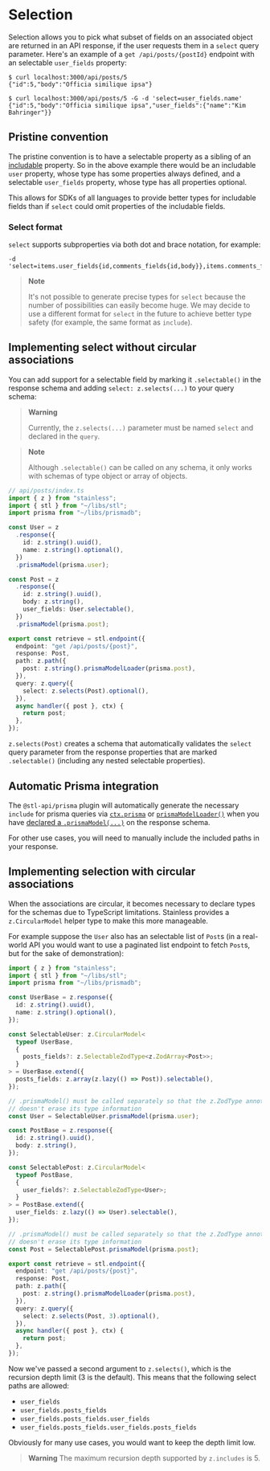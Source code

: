 # Selection

Selection allows you to pick what subset of fields on an associated object are returned
in an API response, if the user requests them in a `select` query parameter. Here's an example of a
`get /api/posts/{postId}` endpoint with an selectable `user_fields` property:

```
$ curl localhost:3000/api/posts/5
{"id":5,"body":"Officia similique ipsa"}

$ curl localhost:3000/api/posts/5 -G -d 'select=user_fields.name'
{"id":5,"body":"Officia similique ipsa","user_fields":{"name":"Kim Bahringer"}}
```

## Pristine convention

The pristine convention is to have a selectable property as a sibling of an
[includable](/packages/stainless/docs/inclusion.md) property. So in the above example
there would be an includable `user` property, whose type has some properties
always defined, and a selectable `user_fields` property, whose type has all properties
optional.

This allows for SDKs of all languages to provide better types for includable fields than
if `select` could omit properties of the includable fields.

### Select format

`select` supports subproperties via both dot and brace notation, for example:

```
-d 'select=items.user_fields{id,comments_fields{id,body}},items.comments_fields.body'
```

> **Note**
>
> It's not possible to generate precise types for `select` because the number
> of possibilities can easily become huge. We may decide to use a different
> format for `select` in the future to achieve better type safety (for example,
> the same format as `include`).

## Implementing select without circular associations

You can add support for a selectable field by marking it
`.selectable()` in the response schema and adding
`select: z.selects(...)` to your query schema:

> **Warning**
>
> Currently, the `z.selects(...)` parameter must be named
> `select` and declared in the `query`.

> **Note**
>
> Although `.selectable()` can be called on any schema, it only works
> with schemas of type object or array of objects.

```ts
// api/posts/index.ts
import { z } from "stainless";
import { stl } from "~/libs/stl";
import prisma from "~/libs/prismadb";

const User = z
  .response({
    id: z.string().uuid(),
    name: z.string().optional(),
  })
  .prismaModel(prisma.user);

const Post = z
  .response({
    id: z.string().uuid(),
    body: z.string(),
    user_fields: User.selectable(),
  })
  .prismaModel(prisma.post);

export const retrieve = stl.endpoint({
  endpoint: "get /api/posts/{post}",
  response: Post,
  path: z.path({
    post: z.string().prismaModelLoader(prisma.post),
  }),
  query: z.query({
    select: z.selects(Post).optional(),
  }),
  async handler({ post }, ctx) {
    return post;
  },
});
```

`z.selects(Post)` creates a schema that automatically validates
the `select` query parameter from the response properties
that are marked `.selectable()` (including any nested selectable
properties).

## Automatic Prisma integration

The `@stl-api/prisma` plugin will automatically generate the necessary
`include` for prisma queries via [`ctx.prisma`](/packages/prisma/README.md#perform-crud-operations-on-response-prismamodel) or [`prismaModelLoader()`](/packages/prisma/README.md#use-prismamodelloader-on-a-parameter) when
you have [declared a `.prismaModel(...)`](/packages/prisma/README.md#declare-prismamodel-on-a-response-type) on the response schema.

For other use cases, you will need to manually include the included paths in
your response.

## Implementing selection with circular associations

When the associations are circular, it becomes necessary to declare
types for the schemas due to TypeScript limitations. Stainless provides
a `z.CircularModel` helper type to make this more manageable.

For example suppose the `User` also has an selectable list of `Post`s
(in a real-world API you would want to use a paginated list endpoint
to fetch `Post`s, but for the sake of demonstration):

```ts
import { z } from "stainless";
import { stl } from "~/libs/stl";
import prisma from "~/libs/prismadb";

const UserBase = z.response({
  id: z.string().uuid(),
  name: z.string().optional(),
});

const SelectableUser: z.CircularModel<
  typeof UserBase,
  {
    posts_fields?: z.SelectableZodType<z.ZodArray<Post>>;
  }
> = UserBase.extend({
  posts_fields: z.array(z.lazy(() => Post)).selectable(),
});

// .prismaModel() must be called separately so that the z.ZodType annotation
// doesn't erase its type information
const User = SelectableUser.prismaModel(prisma.user);

const PostBase = z.response({
  id: z.string().uuid(),
  body: z.string(),
});

const SelectablePost: z.CircularModel<
  typeof PostBase,
  {
    user_fields?: z.SelectableZodType<User>;
  }
> = PostBase.extend({
  user_fields: z.lazy(() => User).selectable(),
});

// .prismaModel() must be called separately so that the z.ZodType annotation
// doesn't erase its type information
const Post = SelectablePost.prismaModel(prisma.post);

export const retrieve = stl.endpoint({
  endpoint: "get /api/posts/{post}",
  response: Post,
  path: z.path({
    post: z.string().prismaModelLoader(prisma.post),
  }),
  query: z.query({
    select: z.selects(Post, 3).optional(),
  }),
  async handler({ post }, ctx) {
    return post;
  },
});
```

Now we've passed a second argument to `z.selects()`, which is the recursion depth limit (3 is the default).
This means that the following select paths are allowed:

- `user_fields`
- `user_fields.posts_fields`
- `user_fields.posts_fields.user_fields`
- `user_fields.posts_fields.user_fields.posts_fields`

Obviously for many use cases, you would want to keep the depth limit low.

> **Warning**
> The maximum recursion depth supported by `z.includes` is 5.
